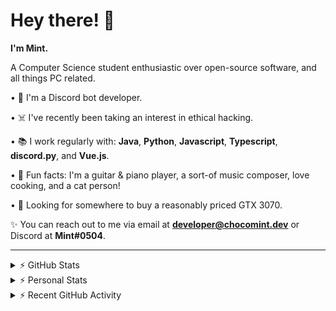 # Hey there! 👋

**I'm Mint.**

A Computer Science student enthusiastic over open-source software, and all things PC related.

• 👾 I'm a Discord bot developer.

• ☠️ I've recently been taking an interest in ethical hacking.

• 📚 I work regularly with:  **Java**, **Python**, **Javascript**, **Typescript**, **discord.py**, and **Vue.js**.

• 🍛 Fun facts: I'm a guitar & piano player, a sort-of music composer, love cooking, and a cat person!

• 🔎 Looking for somewhere to buy a reasonably priced GTX 3070.

✨ You can reach out to me via email at **developer@chocomint.dev** or Discord at **Mint#0504**.

---

<details>
    <summary>⚡ GitHub Stats</summary>

<img height="160px" align="center" alt="Mint's GitHub Stats" src="https://github-readme-stats-lunarmint.vercel.app/api?username=lunarmint&count_private=true&show_icons=true&hide_title=true&hide_border=true&title_color=00ffdf&icon_color=00ffdf&text_color=141823&bg_color=0,4158d0,c850c0,ffcc70&include_all_commits=false"/>

<img align="center" alt="Mint's Most Used Languages" src="https://github-readme-stats-lunarmint.vercel.app/api/top-langs/?username=lunarmint&hide_title=true&hide_border=true&langs_count=10&layout=compact&title_color=141823&bg_color=0,ffcc70,c850c0,4158d0"/>

</details>

<details>
    <summary>⚡ Personal Stats</summary>

<!--START_SECTION:waka-->
![Profile Views](http://img.shields.io/badge/Profile%20Views-6-blue)

![Lines of code](https://img.shields.io/badge/From%20Hello%20World%20I%27ve%20Written-164131%20lines%20of%20code-blue)

**I'm an Early 🐤** 

```text
🌞 Morning    39 commits     ████░░░░░░░░░░░░░░░░░░░░░   16.12% 
🌆 Daytime    86 commits     █████████░░░░░░░░░░░░░░░░   35.54% 
🌃 Evening    27 commits     ██░░░░░░░░░░░░░░░░░░░░░░░   11.16% 
🌙 Night      90 commits     █████████░░░░░░░░░░░░░░░░   37.19%

```
📅 **I'm Most Productive on Monday** 

```text
Monday       72 commits     ███████░░░░░░░░░░░░░░░░░░   29.75% 
Tuesday      23 commits     ██░░░░░░░░░░░░░░░░░░░░░░░   9.5% 
Wednesday    7 commits      ░░░░░░░░░░░░░░░░░░░░░░░░░   2.89% 
Thursday     70 commits     ███████░░░░░░░░░░░░░░░░░░   28.93% 
Friday       38 commits     ████░░░░░░░░░░░░░░░░░░░░░   15.7% 
Saturday     17 commits     █░░░░░░░░░░░░░░░░░░░░░░░░   7.02% 
Sunday       15 commits     █░░░░░░░░░░░░░░░░░░░░░░░░   6.2%

```


📊 **This Week I Spent My Time On** 

```text
```


 Last Updated on 23/08/2021
<!--END_SECTION:waka-->

</details>

<details>
    <summary>⚡ Recent GitHub Activity</summary>

<!--START_SECTION:activity-->
1. 💪 Opened PR [#90](https://github.com/ranimepiracy/chiya/pull/90) in [ranimepiracy/chiya](https://github.com/ranimepiracy/chiya)
2. 🎉 Merged PR [#87](https://github.com/ranimepiracy/chiya/pull/87) in [ranimepiracy/chiya](https://github.com/ranimepiracy/chiya)
3. 🎉 Merged PR [#89](https://github.com/ranimepiracy/chiya/pull/89) in [ranimepiracy/chiya](https://github.com/ranimepiracy/chiya)
4. 💪 Opened PR [#89](https://github.com/ranimepiracy/chiya/pull/89) in [ranimepiracy/chiya](https://github.com/ranimepiracy/chiya)
5. 🎉 Merged PR [#86](https://github.com/ranimepiracy/chiya/pull/86) in [ranimepiracy/chiya](https://github.com/ranimepiracy/chiya)
<!--END_SECTION:activity-->

</details>
